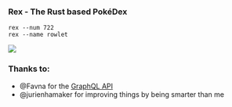 ### Rex - The Rust based PokéDex

```
rex --num 722
rex --name rowlet
```

![](https://cdn.adriancastro.dev/oqrRwBZ.png)

### Thanks to:

- @Favna for the [GraphQL API](https://graphqlpokemon.favware.tech/)
- @jurienhamaker for improving things by being smarter than me